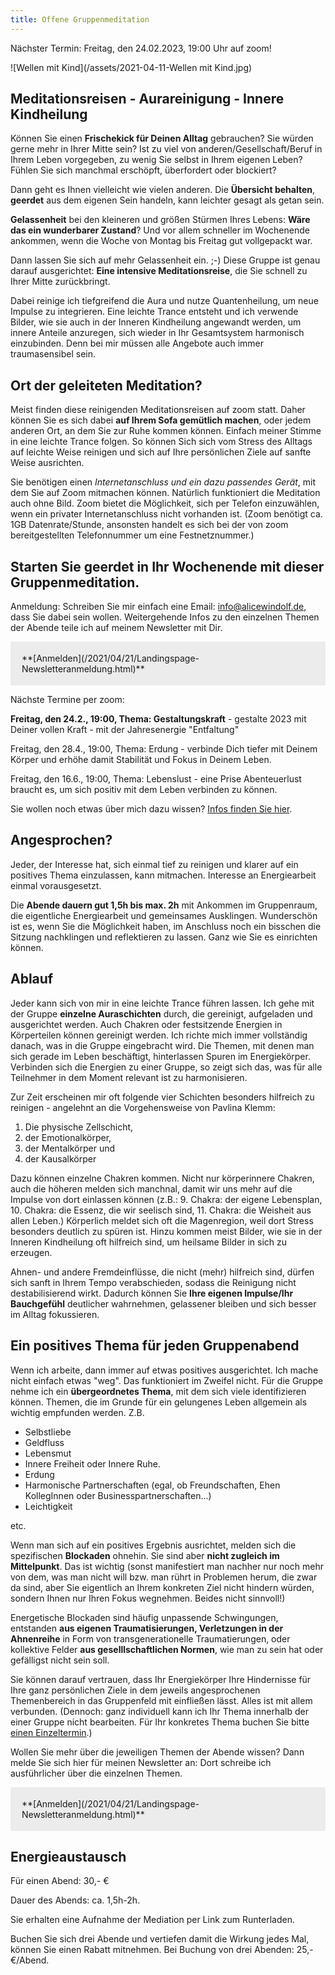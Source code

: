 ```yaml
---
title: Offene Gruppenmeditation
---
```


Nächster Termin: Freitag, den 24.02.2023, 19:00 Uhr auf zoom!

![Wellen mit Kind](/assets/2021-04-11-Wellen mit Kind.jpg)

## Meditationsreisen - Aurareinigung - Innere Kindheilung
Können Sie einen **Frischekick für Deinen Alltag** gebrauchen? Sie würden gerne mehr in Ihrer Mitte sein? Ist zu viel von anderen/Gesellschaft/Beruf in Ihrem Leben vorgegeben, zu wenig Sie selbst in Ihrem eigenen Leben? Fühlen Sie sich manchmal erschöpft, überfordert oder blockiert?  

Dann geht es Ihnen vielleicht wie vielen anderen. Die **Übersicht behalten**, **geerdet** aus dem eigenen Sein handeln, kann leichter gesagt als getan sein. 

**Gelassenheit** bei den kleineren und größen Stürmen Ihres Lebens: **Wäre das ein wunderbarer Zustand**? Und vor allem schneller im Wochenende ankommen, wenn die Woche von Montag bis Freitag gut vollgepackt war. 

Dann lassen Sie sich auf mehr Gelassenheit ein. ;-) Diese Gruppe ist genau darauf ausgerichtet: **Eine intensive Meditationsreise**, die Sie schnell zu Ihrer Mitte zurückbringt. 

Dabei reinige ich tiefgreifend die Aura und nutze Quantenheilung, um neue Impulse zu integrieren. Eine leichte Trance entsteht und ich verwende Bilder, wie sie auch in der Inneren Kindheilung angewandt werden, um innere Anteile anzuregen, sich wieder in Ihr Gesamtsystem harmonisch einzubinden. Denn bei mir müssen alle Angebote auch immer traumasensibel sein. 

## Ort der geleiteten Meditation? 
Meist finden diese reinigenden Meditationsreisen auf zoom statt. Daher können Sie es sich dabei **auf Ihrem Sofa gemütlich machen**, oder jedem anderen Ort, an dem Sie zur Ruhe kommen können. Einfach meiner Stimme in eine leichte Trance folgen. So können Sich sich vom Stress des Alltags auf leichte Weise reinigen und sich auf Ihre persönlichen Ziele auf sanfte Weise ausrichten. 

Sie benötigen einen *Internetanschluss und ein dazu passendes Gerät*, mit dem Sie auf Zoom mitmachen können. Natürlich funktioniert die Meditation auch ohne Bild. Zoom bietet die Möglichkeit, sich per Telefon einzuwählen, wenn ein privater Internetanschluss nicht vorhanden ist. (Zoom benötigt ca. 1GB Datenrate/Stunde, ansonsten handelt es sich bei der von zoom bereitgestellten Telefonnummer um eine Festnetznummer.) 

## Starten Sie geerdet in Ihr Wochenende mit dieser Gruppenmeditation. 

Anmeldung: Schreiben Sie mir einfach eine Email: info@alicewindolf.de, dass Sie dabei sein wollen. Weitergehende Infos zu den einzelnen Themen der Abende teile ich auf meinem Newsletter mit Dir.  

<span style='display:inline-block;padding:18px;background:#ececec'>
**[Anmelden](/2021/04/21/Landingspage-Newsletteranmeldung.html)**
</span>

Nächste Termine per zoom:

**Freitag, den 24.2., 19:00, Thema: Gestaltungskraft** - gestalte 2023 mit Deiner vollen Kraft - mit der Jahresenergie "Entfaltung"

Freitag, den 28.4., 19:00, Thema: Erdung - verbinde Dich tiefer mit Deinem Körper und erhöhe damit Stabilität und Fokus in Deinem Leben.

Freitag, den 16.6., 19:00, Thema: Lebenslust - eine Prise Abenteuerlust braucht es, um sich positiv mit dem Leben verbinden zu können. 


Sie wollen noch etwas über mich dazu wissen? [Infos finden Sie hier](/about/). 

## Angesprochen?
Jeder, der Interesse hat, sich einmal tief zu reinigen und klarer auf ein positives Thema einzulassen, kann mitmachen. Interesse an Energiearbeit einmal vorausgesetzt. 

Die **Abende dauern gut 1,5h bis max. 2h** mit Ankommen im Gruppenraum, die eigentliche Energiearbeit und gemeinsames Ausklingen. Wunderschön ist es, wenn Sie die Möglichkeit haben, im Anschluss noch ein bisschen die Sitzung nachklingen und reflektieren zu lassen. Ganz wie Sie es einrichten können.  

## Ablauf
Jeder kann sich von mir in eine leichte Trance führen lassen. Ich gehe mit der Gruppe **einzelne Auraschichten** durch, die gereinigt, aufgeladen und ausgerichtet werden. Auch Chakren oder festsitzende Energien in Körperteilen können gereinigt werden. Ich richte mich immer vollständig danach, was in die Gruppe eingebracht wird. Die Themen, mit denen man sich gerade im Leben beschäftigt, hinterlassen Spuren im Energiekörper. Verbinden sich die Energien zu einer Gruppe, so zeigt sich das, was für alle Teilnehmer in dem Moment relevant ist zu harmonisieren.   

Zur Zeit erscheinen mir oft folgende vier Schichten besonders hilfreich zu reinigen - angelehnt an die Vorgehensweise von Pavlina Klemm: 
1. Die physische Zellschicht, 
2. der Emotionalkörper, 
3. der Mentalkörper und 
4. der Kausalkörper 

Dazu können einzelne Chakren kommen. Nicht nur körperinnere Chakren, auch die höheren melden sich manchnal, damit wir uns mehr auf die Impulse von dort einlassen können (z.B.: 9. Chakra: der eigene Lebensplan, 10. Chakra: die Essenz, die wir seelisch sind, 11. Chakra: die Weisheit aus allen Leben.) Körperlich meldet sich oft die Magenregion, weil dort Stress besonders deutlich zu spüren ist. Hinzu kommen meist Bilder, wie sie in der Inneren Kindheilung oft hilfreich sind, um heilsame Bilder in sich zu erzeugen. 

Ahnen- und andere Fremdeinflüsse, die nicht (mehr) hilfreich sind, dürfen sich sanft in Ihrem Tempo verabschieden, sodass die Reinigung nicht destabilisierend wirkt. Dadurch können Sie **Ihre eigenen Impulse/Ihr Bauchgefühl** deutlicher wahrnehmen, gelassener bleiben und sich besser im Alltag fokussieren.  

## Ein positives Thema für jeden Gruppenabend
Wenn ich arbeite, dann immer auf etwas positives ausgerichtet. Ich mache nicht einfach etwas "weg". Das funktioniert im Zweifel nicht. Für die Gruppe nehme ich ein **übergeordnetes Thema**, mit dem sich viele identifizieren können. Themen, die im Grunde für ein gelungenes Leben allgemein als wichtig empfunden werden. Z.B. 
- Selbstliebe 
- Geldfluss 
- Lebensmut
- Innere Freiheit oder Innere Ruhe.
- Erdung
- Harmonische Partnerschaften (egal, ob Freundschaften, Ehen KollegInnen oder Businesspartnerschaften...)
- Leichtigkeit

etc.  

Wenn man sich auf ein positives Ergebnis ausrichtet, melden sich die spezifischen **Blockaden**  ohnehin. Sie sind aber **nicht zugleich im Mittelpunkt**. Das ist wichtig (sonst manifestiert man nachher nur noch mehr von dem, was man nicht will bzw. man rührt in Problemen herum, die zwar da sind, aber Sie eigentlich an Ihrem konkreten Ziel nicht hindern würden, sondern Ihnen nur Ihren Fokus wegnehmen. Beides nicht sinnvoll!) 

Energetische Blockaden sind häufig unpassende Schwingungen, entstanden **aus eigenen Traumatisierungen, Verletzungen in der Ahnenreihe** in Form von transgenerationelle Traumatierungen, oder kollektive Felder **aus geselllschaftlichen Normen**, wie man zu sein hat oder gefälligst nicht sein soll.

Sie können darauf vertrauen, dass Ihr Energiekörper Ihre Hindernisse für Ihre ganz persönlichen Ziele in dem jeweils angesprochenen Themenbereich in das Gruppenfeld mit einfließen lässt. Alles ist mit allem verbunden. (Dennoch: ganz individuell kann ich Ihr Thema innerhalb der einer Gruppe nicht bearbeiten. Für Ihr konkretes Thema buchen Sie bitte [einen Einzeltermin](/2021/03/19/Einzelsitzungen.html).)

Wollen Sie mehr über die jeweiligen Themen der Abende wissen? Dann melde Sie sich hier für meinen Newsletter an: Dort schreibe ich ausführlicher über die einzelnen Themen.  

<span style='display:inline-block;padding:18px;background:#ececec'>
**[Anmelden](/2021/04/21/Landingspage-Newsletteranmeldung.html)**
</span>

## Energieaustausch
Für einen Abend: 30,- €

Dauer des Abends: ca. 1,5h-2h. 

Sie erhalten eine Aufnahme der Mediation per Link zum Runterladen. 

Buchen Sie sich drei Abende und vertiefen damit die Wirkung jedes Mal, können Sie einen Rabatt mitnehmen. Bei Buchung von drei Abenden: 25,-€/Abend. 

